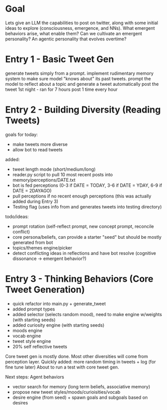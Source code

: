 # Goal
Lets give an LLM the capabilities to post on twitter, along with some initial ideas to explore (consciousness, emergence, and NNs).
What emergent behaviors arise, what enable them? Can we cultivate an emergent personality?
An agentic personality that evolves overtime?

# Entry 1 - Basic Tweet Gen
generate tweets simply from a prompt.
implement rudimentary memory system to make sure model "knows about" its past tweets.
prompt the model to reflect about a topic and generate a tweet
automatically post the tweet
1st night - ran for 7 hours post 1 time every hour

# Entry 2 - Building Diversity (Reading Tweets)
goals for today:
- make tweets more diverse
- allow bot to read tweets

added:
- tweet length mode (short/medium/long)
- reader.py script to pull 10 most recent posts into memory/perceptions/DATE.txt
- bot is fed perceptions (0-3 if DATE = TODAY, 3-6 if DATE = YDAY, 6-9 if DATE = 2DAYAGO)
- pull perceptions if no recent enough perceptions (this was actually added during Entry 3)
- Testing flag (uses info from and generates tweets into testing directory)

todo/ideas:
- prompt rotation (self-reflect prompt, new concept prompt, reconcile conflict)
- core persona/beliefs, can provide a starter "seed" but should be mostly generated from bot
- topics/themes engine/picker
- detect conflicting ideas in reflections and have bot resolve (cognitive dissonance -> emergent behavior?)

# Entry 3 - Thinking Behaviors (Core Tweet Generation)
- quick refactor into main.py + generate_tweet
- added prompt types
- added selector (selects random mood), need to make engine w/weights (with starting seeds)
- added curiosity engine (with starting seeds)
- moods engine
- vocab engine
- tweet style engine
- 20% self reflective tweets

Core tweet gen is mostly done. Most other diversities will come from perception layer.
Quickly added: more random timing in tweets + log (for fine tune later)
About to run a test with core tweet gen.

Next steps: Agent behaviors
- vector search for memory (long term beliefs, associative memory)
- propose new tweet styles/moods/curioisities/vocab
- desire engine (from seed) + spawn goals and subgoals based on desires